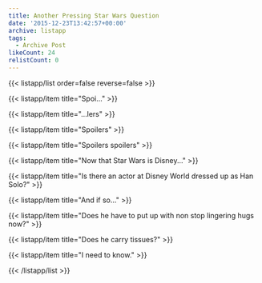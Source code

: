 ```yaml
---
title: Another Pressing Star Wars Question
date: '2015-12-23T13:42:57+00:00'
archive: listapp
tags: 
  - Archive Post
likeCount: 24
relistCount: 0
---
```



{{< listapp/list order=false reverse=false >}}

   {{< listapp/item title="Spoi..." >}}

   {{< listapp/item title="...lers" >}}

   {{< listapp/item title="Spoilers" >}}

   {{< listapp/item title="Spoilers spoilers" >}}

   {{< listapp/item title="Now that Star Wars is Disney..." >}}

   {{< listapp/item title="Is there an actor at Disney World dressed up as Han Solo?" >}}

   {{< listapp/item title="And if so..." >}}

   {{< listapp/item title="Does he have to put up with non stop lingering hugs now?" >}}

   {{< listapp/item title="Does he carry tissues?" >}}

   {{< listapp/item title="I need to know." >}}

{{< /listapp/list >}}
